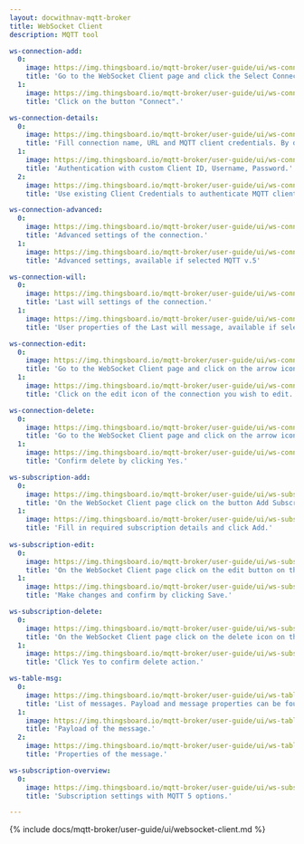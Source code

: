 ```yaml
---
layout: docwithnav-mqtt-broker
title: WebSocket Client
description: MQTT tool

ws-connection-add:
  0:
    image: https://img.thingsboard.io/mqtt-broker/user-guide/ui/ws-connection-add-1.png
    title: 'Go to the WebSocket Client page and click the Select Connection, represented by the expand more icon.'
  1:
    image: https://img.thingsboard.io/mqtt-broker/user-guide/ui/ws-connection-add-2.png
    title: 'Click on the button "Connect".'

ws-connection-details:
  0:
    image: https://img.thingsboard.io/mqtt-broker/user-guide/ui/ws-connection-details-1.png
    title: 'Fill connection name, URL and MQTT client credentials. By default, the credentials are auto-generated.'
  1:
    image: https://img.thingsboard.io/mqtt-broker/user-guide/ui/ws-connection-details-2.png
    title: 'Authentication with custom Client ID, Username, Password.'
  2:
    image: https://img.thingsboard.io/mqtt-broker/user-guide/ui/ws-connection-details-3.png
    title: 'Use existing Client Credentials to authenticate MQTT client.'

ws-connection-advanced:
  0:
    image: https://img.thingsboard.io/mqtt-broker/user-guide/ui/ws-connection-advanced-1.png
    title: 'Advanced settings of the connection.'
  1:
    image: https://img.thingsboard.io/mqtt-broker/user-guide/ui/ws-connection-advanced-2.png
    title: 'Advanced settings, available if selected MQTT v.5'

ws-connection-will:
  0:
    image: https://img.thingsboard.io/mqtt-broker/user-guide/ui/ws-connection-will-1.png
    title: 'Last will settings of the connection.'
  1:
    image: https://img.thingsboard.io/mqtt-broker/user-guide/ui/ws-connection-will-2.png
    title: 'User properties of the Last will message, available if selected MQTT v.5'

ws-connection-edit:
  0:
    image: https://img.thingsboard.io/mqtt-broker/user-guide/ui/ws-connection-edit-1.png
    title: 'Go to the WebSocket Client page and click on the arrow icon to expand the list of connections.'
  1:
    image: https://img.thingsboard.io/mqtt-broker/user-guide/ui/ws-connection-edit-2.png
    title: 'Click on the edit icon of the connection you wish to edit.'

ws-connection-delete:
  0:
    image: https://img.thingsboard.io/mqtt-broker/user-guide/ui/ws-connection-delete-1.png
    title: 'Go to the WebSocket Client page and click on the arrow icon to expand the list of connections, then click on the trash icon.'
  1:
    image: https://img.thingsboard.io/mqtt-broker/user-guide/ui/ws-connection-delete-2.png
    title: 'Confirm delete by clicking Yes.'

ws-subscription-add:
  0:
    image: https://img.thingsboard.io/mqtt-broker/user-guide/ui/ws-subscription-add-1.png
    title: 'On the WebSocket Client page click on the button Add Subscription.'
  1:
    image: https://img.thingsboard.io/mqtt-broker/user-guide/ui/ws-subscription-add-2.png
    title: 'Fill in required subscription details and click Add.'
    
ws-subscription-edit:
  0:
    image: https://img.thingsboard.io/mqtt-broker/user-guide/ui/ws-subscription-edit-1.png
    title: 'On the WebSocket Client page click on the edit button on the subscription row.'
  1:
    image: https://img.thingsboard.io/mqtt-broker/user-guide/ui/ws-subscription-edit-2.png
    title: 'Make changes and confirm by clicking Save.'

ws-subscription-delete:
  0:
    image: https://img.thingsboard.io/mqtt-broker/user-guide/ui/ws-subscription-delete-1.png
    title: 'On the WebSocket Client page click on the delete icon on the subscription row.'
  1:
    image: https://img.thingsboard.io/mqtt-broker/user-guide/ui/ws-subscription-delete-2.png
    title: 'Click Yes to confirm delete action.'

ws-table-msg:
  0:
    image: https://img.thingsboard.io/mqtt-broker/user-guide/ui/ws-table-msg-1.png
    title: 'List of messages. Payload and message properties can be found in the actions section.'
  1:
    image: https://img.thingsboard.io/mqtt-broker/user-guide/ui/ws-table-msg-2.png
    title: 'Payload of the message.'
  2:
    image: https://img.thingsboard.io/mqtt-broker/user-guide/ui/ws-table-msg-3.png
    title: 'Properties of the message.'

ws-subscription-overview:
  0:
    image: https://img.thingsboard.io/mqtt-broker/user-guide/ui/ws-subscription-overview-1.png
    title: 'Subscription settings with MQTT 5 options.'

---
```


{% include docs/mqtt-broker/user-guide/ui/websocket-client.md %}
